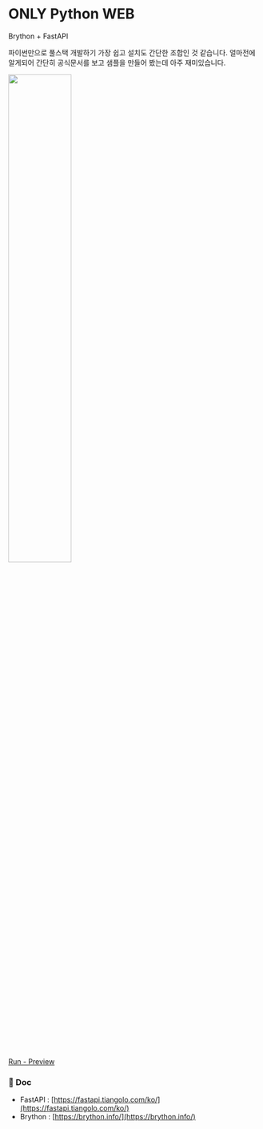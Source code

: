 # ONLY Python WEB

Brython + FastAPI

파이썬만으로 풀스택 개발하기 가장 쉽고 설치도 간단한 조합인 것 같습니다.
얼마전에 알게되어 간단히 공식문서를 보고 샘플을 만들어 봤는데 아주 재미있습니다.

<image width="50%" src="https://user-images.githubusercontent.com/56661529/126806941-26f329f1-8f09-4f2b-ac99-39ad5cd2d5e9.png" />

[Run - Preview](https://youtu.be/diFa0oHzfgo)

### 👋 Doc
 - FastAPI : [https://fastapi.tiangolo.com/ko/](https://fastapi.tiangolo.com/ko/)
 - Brython : [https://brython.info/](https://brython.info/)